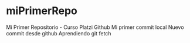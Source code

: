 # miPrimerRepo
Mi Primer Repositorio  -  Curso Platzi Github
Mi primer commit local
Nuevo commit desde github
Aprendiendo git fetch
